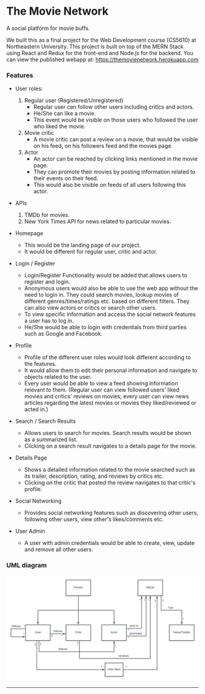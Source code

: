 # The Movie Network

A social platform for movie buffs. 

We built this as a final project for the Web Development course (CS5610) at Northeastern University. This project is built on top of the MERN Stack using React and Redux for the front-end and Node.js for the backend. You can view the published webapp at: https://themovienetwork.herokuapp.com

### Features 

  * User roles:
	1. Regular user (Registered/Unregistered)
		* Regular user can follow other users including critics and actors.
		* He/She can like a movie.
		* This event would be visible on those users who followed the user who liked the movie.
	2. Movie critic
		* A movie critic can post a review on a movie, that would be visible on his feed, on his followers feed and the movies page.
	3. Actor
		* An actor can be reached by clicking links mentioned in the movie page.
		* They can promote their movies by posting information related to their events on their feed.
		* This would also be visible on feeds of all users following this actor.
	
  * APIs
    1. TMDb for movies.
	2. New York Times API for news related to particular movies.
	
  * Homepage		
	* This would be the landing page of our project.
	* It would be different for regular user, critic and actor.
	
  * Login / Register
    * Login/Register Functionality would be added that allows users to register and login. 
    * Anonymous users would also be able to use the web app without the need to login in. They could search movies, lookup movies of different genres/times/ratings etc. based on different filters. They can also view actors or critics or search other users.
	* To view specific information and access the social network features a user has to log in.
    * He/She would be able to login with credentials from third parties such as Google and Facebook.
	
  * Profile
    * Profile of the different user roles would look different according to the features. 
	* It would allow them to edit their personal information and navigate to objects related to the user.
	* Every user would be able to view a feed showing information relevant to them. (Regular user can view followed users' liked movies and critics' reviews on movies; every user can view news articles regarding the latest movies or movies they liked/reviewed or acted in.) 	
	
  * Search / Search Results
    * Allows users to search for movies. Search results would be shown as a summarized list. 
    * Clicking on a search result navigates to a details page for the movie. 
	
  * Details Page
    * Shows a detailed information related to the movie searched such as its trailer, description, rating, and reviews by critics etc. 
    * Clicking on the critic that posted the review navigates to that critic's profile.
	
  * Social Networking
    * Provides social networking features such as discovering other users, following other users, view other's likes/comments etc.
	
  * User Admin 
    * A user with admin credentials would be able to create, view, update and remove all other users. 
	
### UML diagram
![](https://raw.githubusercontent.com/Aniruddha-Tapas/The-Movie-Network/master/Design/UML_class_diagram.png)	
	
<hr>	